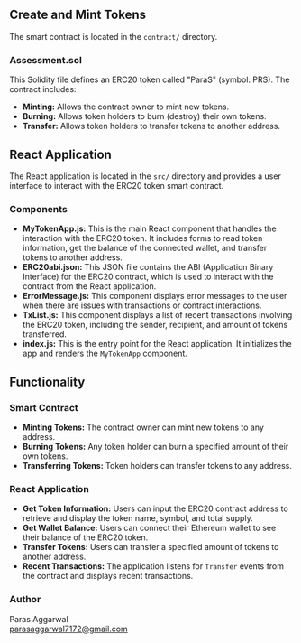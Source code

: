 
## Create and Mint Tokens

The smart contract is located in the `contract/` directory.

### Assessment.sol

This Solidity file defines an ERC20 token called "ParaS" (symbol: PRS). The contract includes:
- **Minting:** Allows the contract owner to mint new tokens.
- **Burning:** Allows token holders to burn (destroy) their own tokens.
- **Transfer:** Allows token holders to transfer tokens to another address.

## React Application

The React application is located in the `src/` directory and provides a user interface to interact with the ERC20 token smart contract.

### Components

- **MyTokenApp.js:** This is the main React component that handles the interaction with the ERC20 token. It includes forms to read token information, get the balance of the connected wallet, and transfer tokens to another address.
- **ERC20abi.json:** This JSON file contains the ABI (Application Binary Interface) for the ERC20 contract, which is used to interact with the contract from the React application.
- **ErrorMessage.js:** This component displays error messages to the user when there are issues with transactions or contract interactions.
- **TxList.js:** This component displays a list of recent transactions involving the ERC20 token, including the sender, recipient, and amount of tokens transferred.
- **index.js:** This is the entry point for the React application. It initializes the app and renders the `MyTokenApp` component.

## Functionality

### Smart Contract

- **Minting Tokens:** The contract owner can mint new tokens to any address.
- **Burning Tokens:** Any token holder can burn a specified amount of their own tokens.
- **Transferring Tokens:** Token holders can transfer tokens to any address.

### React Application

- **Get Token Information:** Users can input the ERC20 contract address to retrieve and display the token name, symbol, and total supply.
- **Get Wallet Balance:** Users can connect their Ethereum wallet to see their balance of the ERC20 token.
- **Transfer Tokens:** Users can transfer a specified amount of tokens to another address.
- **Recent Transactions:** The application listens for `Transfer` events from the contract and displays recent transactions.

### Author

  Paras Aggarwal
  <br>parasaggarwal7172@gmail.com</br>
